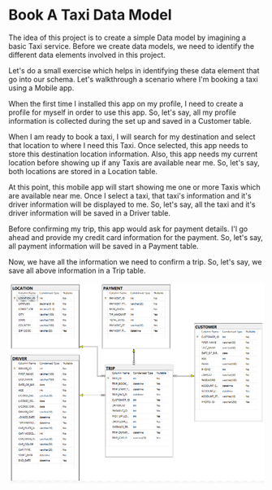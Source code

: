 # Book A Taxi Data Model

The idea of this project is to create a simple Data model by imagining a basic Taxi service. Before we create data models, we need to identify the different data elements involved in this project.

Let's do a small exercise which helps in identifying these data element that go into our schema. Let's walkthrough a scenario where I'm booking a taxi using a Mobile app.

When the first time I installed this app on my profile, I need to create a profile for myself in order to use this app. So, let's say, all my profile information is collected during the set up and saved in a Customer table.

When I am ready to book a taxi, I will search for my destination and select that location to where I need this Taxi. Once selected, this app needs to store this destination location information. Also, this app needs my current location before showing up if any Taxis are available near me. So, let's say, both locations are stored in a Location table.

At this point, this mobile app will start showing me one or more Taxis which are available near me. Once I select a taxi, that taxi's information and it's driver information will be displayed to me. So, let's say, all the taxi and it's driver information will be saved in a Driver table.

Before confirming my trip, this app would ask for payment details. I'l go ahead and provide my credit card information for the payment. So, let's say, all payment information will be saved in a Payment table.

Now, we have all the information we need to confirm a trip. So, let's say, we save all above information in a Trip table.

![image info](./diagram/schema.png)